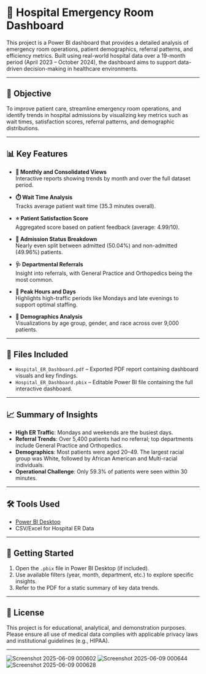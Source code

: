 # 🏥 Hospital Emergency Room Dashboard

This project is a Power BI dashboard that provides a detailed analysis of emergency room operations, patient demographics, referral patterns, and efficiency metrics. Built using real-world hospital data over a 19-month period (April 2023 – October 2024), the dashboard aims to support data-driven decision-making in healthcare environments.

---

## 📌 Objective

To improve patient care, streamline emergency room operations, and identify trends in hospital admissions by visualizing key metrics such as wait times, satisfaction scores, referral patterns, and demographic distributions.

---

## 📊 Key Features

- **📅 Monthly and Consolidated Views**  
  Interactive reports showing trends by month and over the full dataset period.

- **⏱️ Wait Time Analysis**  
  Tracks average patient wait time (35.3 minutes overall).

- **⭐ Patient Satisfaction Score**  
  Aggregated score based on patient feedback (average: 4.99/10).

- **🏥 Admission Status Breakdown**  
  Nearly even split between admitted (50.04%) and non-admitted (49.96%) patients.

- **🩺 Departmental Referrals**  
  Insight into referrals, with General Practice and Orthopedics being the most common.

- **📅 Peak Hours and Days**  
  Highlights high-traffic periods like Mondays and late evenings to support optimal staffing.

- **👥 Demographics Analysis**  
  Visualizations by age group, gender, and race across over 9,000 patients.

---

## 📂 Files Included

- `Hospital_ER_Dashboard.pdf` – Exported PDF report containing dashboard visuals and key findings.
- `Hospital_ER_Dashboard.pbix` – Editable Power BI file containing the full interactive dashboard.

---

## 📈 Summary of Insights

- **High ER Traffic**: Mondays and weekends are the busiest days.
- **Referral Trends**: Over 5,400 patients had no referral; top departments include General Practice and Orthopedics.
- **Demographics**: Most patients were aged 20–49. The largest racial group was White, followed by African American and Multi-racial individuals.
- **Operational Challenge**: Only 59.3% of patients were seen within 30 minutes.

---

## 🛠️ Tools Used

- [Power BI Desktop](https://powerbi.microsoft.com/)
- CSV/Excel for Hospital ER Data

---

## 🚀 Getting Started

1. Open the `.pbix` file in Power BI Desktop (if included).
2. Use available filters (year, month, department, etc.) to explore specific insights.
3. Refer to the PDF for a static summary of key data trends.

---


## 📄 License

This project is for educational, analytical, and demonstration purposes. Please ensure all use of medical data complies with applicable privacy laws and institutional guidelines (e.g., HIPAA).

---
![Screenshot 2025-06-09 000602](https://github.com/user-attachments/assets/f02baf42-e8e7-4ec5-9397-5771e329bc0f) ![Screenshot 2025-06-09 000644](https://github.com/user-attachments/assets/bba0757c-c4e6-4736-a05a-fda2e43d3d66) ![Screenshot 2025-06-09 000628](https://github.com/user-attachments/assets/d096ccaf-189f-495c-85a9-ae9cf8710d13)

